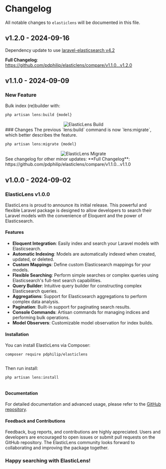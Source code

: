 # Changelog

All notable changes to `elasticlens` will be documented in this file.

## v1.2.0 - 2024-09-16

Dependency update to use [laravel-elasticsearch v4.2](https://github.com/pdphilip/laravel-elasticsearch/releases/tag/v4.2.0)

**Full Changelog**: https://github.com/pdphilip/elasticlens/compare/v1.1.0...v1.2.0

## v1.1.0 - 2024-09-09

### New Feature

Bulk index (re)builder with:

```bash
php artisan lens:build {model}


```
<div align="center">
  <img
      src="https://cdn.snipform.io/pdphilip/elasticlens/lens-build-v2.gif"
      alt="ElasticLens Build"
    />
</div>
### Changes
The previous `lens:build` command is now `lens:migrate`, which better describes the feature.

```bash
php artisan lens:migrate {model}


```
<div align="center">
  <img
      src="https://cdn.snipform.io/pdphilip/elasticlens/lens-migrate.gif"
      alt="ElasticLens Migrate"
    />
</div>
See changelog for other minor updates:
**Full Changelog**: https://github.com/pdphilip/elasticlens/compare/v1.1.0...v1.1.0

## v1.0.0 - 2024-09-02

### ElasticLens v1.0.0

ElasticLens is proud to announce its initial release. This powerful and flexible Laravel package is designed to allow developers to search their Laravel models with the convenience of Eloquent and the power of Elasticsearch.

#### Features

- **Eloquent Integration**: Easily index and search your Laravel models with Elasticsearch.
- **Automatic Indexing**: Models are automatically indexed when created, updated, or deleted.
- **Custom Mappings**: Define custom Elasticsearch mappings for your models.
- **Flexible Searching**: Perform simple searches or complex queries using Elasticsearch's full-text search capabilities.
- **Query Builder**: Intuitive query builder for constructing complex Elasticsearch queries.
- **Aggregations**: Support for Elasticsearch aggregations to perform complex data analysis.
- **Pagination**: Built-in support for paginating search results.
- **Console Commands**: Artisan commands for managing indices and performing bulk operations.
- **Model Observers**: Customizable model observation for index builds.

#### Installation

You can install ElasticLens via Composer:

```bash
composer require pdphilip/elasticlens



```
Then run install:

```bash
php artisan lens:install



```
#### Documentation

For detailed documentation and advanced usage, please refer to the [GitHub repository](https://github.com/pdphilip/elasticlens).

#### Feedback and Contributions

Feedback, bug reports, and contributions are highly appreciated. Users and developers are encouraged to open issues or submit pull requests on the GitHub repository. The ElasticLens community looks forward to collaborating and improving the package together.

### Happy searching with ElasticLens!
